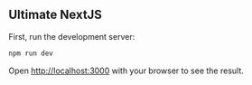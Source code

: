 ## Ultimate NextJS

First, run the development server:

```bash
npm run dev
```

Open [http://localhost:3000](http://localhost:3000) with your browser to see the result.
